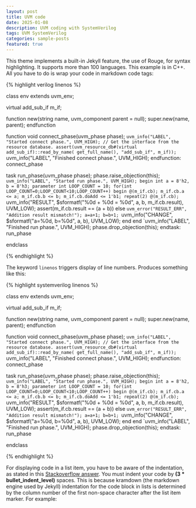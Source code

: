 ```yaml
---
layout: post
title: UVM code
date: 2025-01-08
description: UVM coding with SystemVerilog
tags: UVM SystemVerilog
categories: sample-posts
featured: true
---
```


This theme implements a built-in Jekyll feature, the use of Rouge, for syntax highlighting.
It supports more than 100 languages.
This example is in C++.
All you have to do is wrap your code in markdown code tags:



{% highlight verilog linenos %}

class env extends uvm_env;

  virtual add_sub_if m_if;

  function new(string name, uvm_component parent = null);
    super.new(name, parent);
  endfunction
  
  function void connect_phase(uvm_phase phase);
    `uvm_info("LABEL", "Started connect phase.", UVM_HIGH);
    // Get the interface from the resource database.
    assert(uvm_resource_db#(virtual add_sub_if)::read_by_name(
      get_full_name(), "add_sub_if", m_if));
    `uvm_info("LABEL", "Finished connect phase.", UVM_HIGH);
  endfunction: connect_phase

  task run_phase(uvm_phase phase);
    phase.raise_objection(this);
    `uvm_info("LABEL", "Started run phase.", UVM_HIGH);
    begin
      int a = 8'h2, b = 8'h3;
      parameter int LOOP_COUNT = 10;
      for(int LOOP_COUNT=0;LOOP_COUNT<10;LOOP_COUNT++) begin
      @(m_if.cb);
      m_if.cb.a <= a;
      m_if.cb.b <= b;
      m_if.cb.doAdd <= 1'b1;
        repeat(2) @(m_if.cb);
        `uvm_info("RESULT", $sformatf("%0d + %0d = %0d", 
         a, b, m_if.cb.result), UVM_LOW);
        assert(m_if.cb.result == (a + b))
        else `uvm_error("RESULT_ERR", "Addition result mismatch!");
      a=a+1;
      b=b+1;
      `uvm_info("CHANGE", $sformatf("a=%0d, b=%0d", a, b), UVM_LOW);
    end
    end
    `uvm_info("LABEL", "Finished run phase.", UVM_HIGH);
    phase.drop_objection(this);
  endtask: run_phase
  
endclass

{% endhighlight %}

The keyword `linenos` triggers display of line numbers.
Produces something like this:


{% highlight systemverilog linenos %}

class env extends uvm_env;

  virtual add_sub_if m_if;

  function new(string name, uvm_component parent = null);
    super.new(name, parent);
  endfunction
  
  function void connect_phase(uvm_phase phase);
    `uvm_info("LABEL", "Started connect phase.", UVM_HIGH);
    // Get the interface from the resource database.
    assert(uvm_resource_db#(virtual add_sub_if)::read_by_name(
      get_full_name(), "add_sub_if", m_if));
    `uvm_info("LABEL", "Finished connect phase.", UVM_HIGH);
  endfunction: connect_phase

  task run_phase(uvm_phase phase);
    phase.raise_objection(this);
    `uvm_info("LABEL", "Started run phase.", UVM_HIGH);
    begin
      int a = 8'h2, b = 8'h3;
      parameter int LOOP_COUNT = 10;
      for(int LOOP_COUNT=0;LOOP_COUNT<10;LOOP_COUNT++) begin
      @(m_if.cb);
      m_if.cb.a <= a;
      m_if.cb.b <= b;
      m_if.cb.doAdd <= 1'b1;
        repeat(2) @(m_if.cb);
        `uvm_info("RESULT", $sformatf("%0d + %0d = %0d", 
         a, b, m_if.cb.result), UVM_LOW);
        assert(m_if.cb.result == (a + b))
        else `uvm_error("RESULT_ERR", "Addition result mismatch!");
      a=a+1;
      b=b+1;
      `uvm_info("CHANGE", $sformatf("a=%0d, b=%0d", a, b), UVM_LOW);
    end
    end
    `uvm_info("LABEL", "Finished run phase.", UVM_HIGH);
    phase.drop_objection(this);
  endtask: run_phase
  
endclass

{% endhighlight %}

For displaying code in a list item, you have to be aware of the indentation, as stated in this [Stackoverflow answer](https://stackoverflow.com/questions/34987908/embed-a-code-block-in-a-list-item-with-proper-indentation-in-kramdown/38090598#38090598). You must indent your code by **(3 \* bullet_indent_level)** spaces. This is because kramdown (the markdown engine used by Jekyll) indentation for the code block in lists is determined by the column number of the first non-space character after the list item marker. For example:

